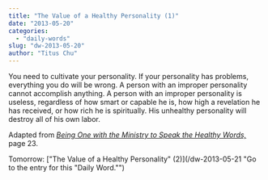 ```yaml
---
title: "The Value of a Healthy Personality (1)"
date: "2013-05-20"
categories: 
  - "daily-words"
slug: "dw-2013-05-20"
author: "Titus Chu"
---
```


You need to cultivate your personality. If your personality has problems, everything you do will be wrong. A person with an improper personality cannot accomplish anything. A person with an improper personality is useless, regardless of how smart or capable he is, how high a revelation he has received, or how rich he is spiritually. His unhealthy personality will destroy all of his own labor.

Adapted from _[Being One with the Ministry to Speak the Healthy Words,](/book-one-with-the-ministry-vol-2 "Go to the listing for this book.")_ page 23.

Tomorrow: ["The Value of a Healthy Personality" (2)](/dw-2013-05-21 "Go to the entry for this "Daily Word."")
